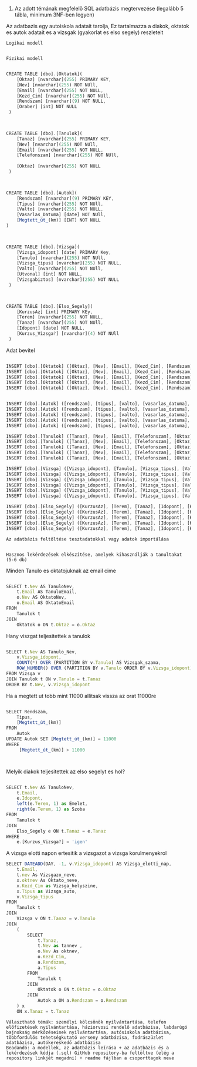 1. Az adott témának megfelelő SQL adatbázis megtervezése (legalább 5 tábla, minimum 3NF-ben legyen)

Az adatbazis egy autoiskola adatait tarolja,
Ez tartalmazza a diakok, oktatok es autok adatait es a vizsgak (gyakorlat es elso segely) reszleteit

    Logikai modell


    Fizikai modell
```js

CREATE TABLE [dbo].[Oktatok](
	[Oktaz] [nvarchar](255) PRIMARY KEY,
	[Nev] [nvarchar](255) NOT NUll, 
	[Email] [nvarchar](255) NOT NULL,
	[Kezd_Cim] [nvarchar](255) NOT NUll, 
	[Rendszam] [nvarchar](9) NOT NULL,
	[Oraber] [int] NOT NULL
 )
 
```








```js

CREATE TABLE [dbo].[Tanulok](
	[Tanaz] [nvarchar](255) PRIMARY KEY,
	[Nev] [nvarchar](255) NOT NUll, 
	[Email] [nvarchar](255) NOT NULL,
	[Telefonszam] [nvarchar](255) NOT NUll, 
	
	[Oktaz] [nvarchar](255) NOT NULL
 )
 

```







```js

CREATE TABLE [dbo].[Autok](
	[Rendszam] [nvarchar](9) PRIMARY KEY,
	[Tipus] [nvarchar](255) NOT NUll, 
	[Valto] [nvarchar](255) NOT NULL,
	[Vasarlas_Datuma] [date] NOT NUll, 
	[Megtett_út_(km)] [INT] NOT NULL
)
 
```










```js

CREATE TABLE [dbo].[Vizsga](
	[Vizsga_idopont] [date] PRIMARY Key,
	[Tanulo] [nvarchar](255) NOT NUll, 
	[Vizsga_tipus] [nvarchar](255) NOT NULL,
	[Valto] [nvarchar](255) NOT NUll, 
	[Utvonal] [int] NOT NULL,
	[Vizsgabiztos] [nvarchar](255) NOT NULL
 )
 

```





```js

CREATE TABLE [dbo].[Elso_Segely](
  	[KurzusAz] [int] PRIMARY KEy,
	[Terem] [nvarchar](255) NOT NULL,
	[Tanaz] [nvarchar](255) NOT NUll, 
	[Idopont] [date] NOT NULL,
	[Kurzus_Vizsga?] [nvarchar](4) NOT NUll
 )

```

Adat bevitel


```js

INSERT [dbo].[Oktatok] ([Oktaz], [Nev], [Email], [Kezd_Cim], [Rendszam], [Oraber]) VALUES (N'06104897818',	N'Ányos Jedlik ',	N'AJedlik1@gmail.com',	N'Vigadó tér 2, 1051 Budapest',	N'AAA  001', 7000)
INSERT [dbo].[Oktatok] ([Oktaz], [Nev], [Email], [Kezd_Cim], [Rendszam], [Oraber]) VALUES (N'06200300062', N'Kimi Schumacher ',	N'KSchumacher2000@freemail.com',	N'Hungaroring út 10., 2146 Mogyoród',	N'POX 777', 38000)
INSERT [dbo].[Oktatok] ([Oktaz], [Nev], [Email], [Kezd_Cim], [Rendszam], [Oraber]) VALUES (N'06302932268',	N'Termetes Titánia',	N'TerTi1986@gmail.com',	N'Fő u. 23, 1011 Budapest',	N'DF AW 154', 26000)
INSERT [dbo].[Oktatok] ([Oktaz], [Nev], [Email], [Kezd_Cim], [Rendszam], [Oraber]) VALUES (N'06509992227',	N'Buz Blurr ',	N'Colossusofroads@gmail.com',	N'Kerepesi út 2-4, 1087 Budapest',	N'SW AW 575', 10000)
INSERT [dbo].[Oktatok] ([Oktaz], [Nev], [Email], [Kezd_Cim], [Rendszam], [Oraber]) VALUES (N'06709643329',	N'Csiga Csenge ',	N'CsiCse@yahoomail.com',	N'Szépvölgyi út 15, 1037 Budapest',	N'GIF 988', 12500)


INSERT [dbo].[Autok] ([rendszam], [tipus], [valto], [vasarlas_datuma], [Megtett_út_(km)]) VALUES (N'AAA  001',	N'Doble Model E ',	N'Manualis',	'1950-01-13' ,100453)
INSERT [dbo].[Autok] ([rendszam], [tipus], [valto], [vasarlas_datuma], [Megtett_út_(km)]) VALUES (N'POX 777',	N'SF90 Stradale ',	N'Automata',    '2025-04-12' ,26)
INSERT [dbo].[Autok] ([rendszam], [tipus], [valto], [vasarlas_datuma], [Megtett_út_(km)]) VALUES (N'DF AW 154',	N'SCANIA Super',	N'Automata',    '2016-06-23' ,184811)
INSERT [dbo].[Autok] ([rendszam], [tipus], [valto], [vasarlas_datuma], [Megtett_út_(km)]) VALUES (N'SW AW 575',	N'FORD Escape ',	N'Manualis',    '2002-09-30' ,144811)
INSERT [dbo].[Autok] ([rendszam], [tipus], [valto], [vasarlas_datuma], [Megtett_út_(km)]) VALUES (N'GIF 988',	N'Skoda Kodiak ',	N'Manualis',    '2023-07-03' ,1524)

INSERT [dbo].[Tanulok] ([Tanaz], [Nev], [Email], [Telefonszam], [Oktaz]) VALUES (66153416,	N'Nagy Andras',	N'Nandras@gmail.com',    N'06102336651' , N'06200300062' )
INSERT [dbo].[Tanulok] ([Tanaz], [Nev], [Email], [Telefonszam], [Oktaz]) VALUES (61341661,	N'Kis Benedek',	N'Kbende@gmail.com',    N'06501534337 ' , N'06104897818' )
INSERT [dbo].[Tanulok] ([Tanaz], [Nev], [Email], [Telefonszam], [Oktaz]) VALUES (12131213,	N'Közepes Csilla',	N'Kozcsi@gmail.com',    N'06305509339 ' , N'06302932268' )
INSERT [dbo].[Tanulok] ([Tanaz], [Nev], [Email], [Telefonszam], [Oktaz]) VALUES (86112362,	N'Fék Dénes',	N'Denfekes@gmail.com',    N'06706689265 ' , N'06509992227 ' )
INSERT [dbo].[Tanulok] ([Tanaz], [Nev], [Email], [Telefonszam], [Oktaz]) VALUES (52436131,	N'Kuplung Éva',	N'kukueva@gmail.com',    N'06700239853 ' , N'06709643329' )

INSERT [dbo].[Vizsga] ([Vizsga_idopont], [Tanulo], [Vizsga_tipus], [Valto], [Utvonal], [vizsgabiztos]) VALUES ('2025-09-15', 66153416	,	N'B',    N'Manualis ' , 1, N'06302932268')
INSERT [dbo].[Vizsga] ([Vizsga_idopont], [Tanulo], [Vizsga_tipus], [Valto], [Utvonal], [vizsgabiztos]) VALUES ('2025-09-19', 61341661	,	N'B',    N'Automata ' , 5, N'06509992227 ')
INSERT [dbo].[Vizsga] ([Vizsga_idopont], [Tanulo], [Vizsga_tipus], [Valto], [Utvonal], [vizsgabiztos]) VALUES ('2025-09-23', 12131213	,	N'C1E',    N'Automata ' , 4, N'06709643329')
INSERT [dbo].[Vizsga] ([Vizsga_idopont], [Tanulo], [Vizsga_tipus], [Valto], [Utvonal], [vizsgabiztos]) VALUES ('2025-09-12', 86112362	,	N'BE',    N'Manualis ' , 9, N'06104897818')
INSERT [dbo].[Vizsga] ([Vizsga_idopont], [Tanulo], [Vizsga_tipus], [Valto], [Utvonal], [vizsgabiztos]) VALUES ('2025-09-02', 52436131	,	N'B',    N'Manualis ' , 7, N'06200300062 ')
INSERT [dbo].[Vizsga] ([Vizsga_idopont], [Tanulo], [Vizsga_tipus], [Valto], [Utvonal], [vizsgabiztos]) VALUES ('2025-05-14', 66153416	,	N'B',    N'Manualis ' , 4, N'06104897818')

INSERT [dbo].[Elso_Segely] ([KurzusAz], [Terem], [Tanaz], [Idopont], [Kurzus_Vizsga?]) VALUES (4561569, N'A1'	,52436131	,    '2025-08-12 ' , N'Igen')
INSERT [dbo].[Elso_Segely] ([KurzusAz], [Terem], [Tanaz], [Idopont], [Kurzus_Vizsga?]) VALUES (1523561, N'A2'	,66153416	,    '2025-08-02 ' , N'Nem')
INSERT [dbo].[Elso_Segely] ([KurzusAz], [Terem], [Tanaz], [Idopont], [Kurzus_Vizsga?]) VALUES (4561545, N'C1'	,86112362	,    '2025-08-27 ' , N'Igen')
INSERT [dbo].[Elso_Segely] ([KurzusAz], [Terem], [Tanaz], [Idopont], [Kurzus_Vizsga?]) VALUES (8744515, N'D1'	,61341661	,    '2025-08-19 ' , N'Igen')
INSERT [dbo].[Elso_Segely] ([KurzusAz], [Terem], [Tanaz], [Idopont], [Kurzus_Vizsga?]) VALUES (1516856, N'A3'	,12131213	,    '2025-08-05 ' , N'Nem')


```


    Az adatbázis feltöltése tesztadatokkal vagy adatok importálása


    Hasznos lekérdezések elkészítése, amelyek kihasználják a tanultakat (5-6 db)

Minden Tanulo es oktatojuknak az email cime

```js

SELECT t.Nev AS TanuloNev,
    t.Email AS TanuloEmail,
    o.Nev AS OktatoNev,
    o.Email AS OktatoEmail
FROM 
    Tanulok t
JOIN 
    Oktatok o ON t.Oktaz = o.Oktaz

```

Hany viszgat teljesitettek a tanulok

```js

SELECT t.Nev AS Tanulo_Nev,
    v.Vizsga_idopont,
    COUNT(*) OVER (PARTITION BY v.Tanulo) AS Vizsgak_szama,
	ROW_NUMBER() OVER (PARTITION BY v.Tanulo ORDER BY v.Vizsga_idopont) AS Hanyadik_vizsga
FROM Vizsga v
JOIN Tanulok t ON v.Tanulo = t.Tanaz
ORDER BY t.Nev, v.Vizsga_idopont


```

Ha a megtett ut tobb mint 11000 allitsak vissza az orat 11000re

```js

SELECT Rendszam,
    Tipus,
    [Megtett_út_(km)]
FROM 
    Autok 
UPDATE Autok SET [Megtett_út_(km)] = 11000
WHERE
	 [Megtett_út_(km)] > 11000




```

Melyik diakok teljesitettek az elso segelyt es hol?

```js

SELECT t.Nev AS TanuloNev,
    t.Email,
    e.Idopont,
    left(e.Terem, 1) as Emelet,
    right(e.Terem, 1) as Szoba
FROM 
    Tanulok t
JOIN 
    Elso_Segely e ON t.Tanaz = e.Tanaz
WHERE 
    e.[Kurzus_Vizsga?] = 'igen'

```

A vizsga elotti napon ertesitik a vizsgazot a vizsga korulmenyekrol


```js
SELECT DATEADD(DAY, -1, v.Vizsga_idopont) AS Vizsga_elotti_nap,
    t.Email,
    t.nev As Vizsgazo_neve,
    x.oktnev As Oktato_neve,
    x.Kezd_Cim as Vizsga_helyszine,
    x.Tipus as Vizsga_auto,
    v.Vizsga_tipus 
FROM 
    Tanulok t
JOIN 
    Vizsga v ON t.Tanaz = v.Tanulo
JOIN 
    (
        SELECT 
            t.Tanaz,
            t.Nev as tannev ,
            o.Nev As oktnev,
            o.Kezd_Cim,
            a.Rendszam,
            a.Tipus
        FROM 
            Tanulok t
        JOIN 
            Oktatok o ON t.Oktaz = o.Oktaz
        JOIN 
            Autok a ON a.Rendszam = o.Rendszam
    ) x 
    ON x.Tanaz = t.Tanaz
```

    Választható témák: személyi kölcsönök nyilvántartása, telefon előfizetések nyilvántartása, háziorvosi rendelő adatbázisa, labdarúgó bajnokság mérkőzéseinek nyilvántartása, autósiskola adatbázisa, többfordulós tehetségkutató verseny adatbázisa, fodrászüzlet adatbázisa, autókereskedő adatbázisa
    Beadandó: a modellek, az adatbázis leírása + az adatbázis és a lekérdezések kódja (.sql) GitHub repository-ba feltöltve (elég a repository linkjét megadni) + readme fájlban a csoporttagok neve
